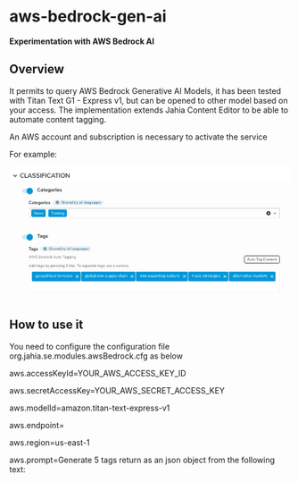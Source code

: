 # aws-bedrock-gen-ai
**Experimentation with AWS Bedrock AI**
## Overview
It permits to query AWS Bedrock Generative AI Models, it has been tested with Titan Text G1 - Express v1, but can be opened to other model based on your access.
The implementation extends Jahia Content Editor to be able to automate content tagging.

An AWS account and subscription is necessary to activate the service

For example:

<img src="/doc/images/awsBedrockAutoTags.png" width="600px"/>

## How to use it

You need to configure the configuration file org.jahia.se.modules.awsBedrock.cfg as below

aws.accessKeyId=YOUR_AWS_ACCESS_KEY_ID

aws.secretAccessKey=YOUR_AWS_SECRET_ACCESS_KEY

aws.modelId=amazon.titan-text-express-v1

aws.endpoint=

aws.region=us-east-1

aws.prompt=Generate 5 tags return as an json object from the following text:

[100]: doc/images/100_overview.png
